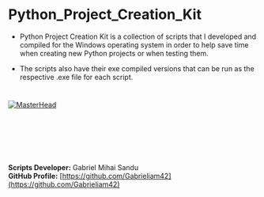 # Python_Project_Creation_Kit



* Python Project Creation Kit is a collection of scripts that I developed and compiled for the Windows operating system in order to help save time when creating new Python projects or when testing them.

* The scripts also have their exe compiled versions that can be run as the respective .exe file for each script.


#

[![MasterHead](https://developers.giphy.com/branch/master/static/api-512d36c09662682717108a38bbb5c57d.gif)](image_head)






<br><br>




<br><br>





**Scripts Developer:** Gabriel Mihai Sandu  
**GitHub Profile:** [https://github.com/Gabrieliam42](https://github.com/Gabrieliam42)
